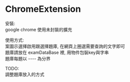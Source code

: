 # ChromeExtension 

安裝: <br />
google chrome 使用未封裝的擴充 <br />

使用方式: <br />
案圖示選擇啟用跟選擇題庫, 在網頁上圈選需要查詢的文字即可<br />
題庫請放在 examDataBase 裡, 用物件包裝key與字串 <br />
題庫每題以 ---- 為分界 <br />

TODO:<br />
調整題庫放入的方式
